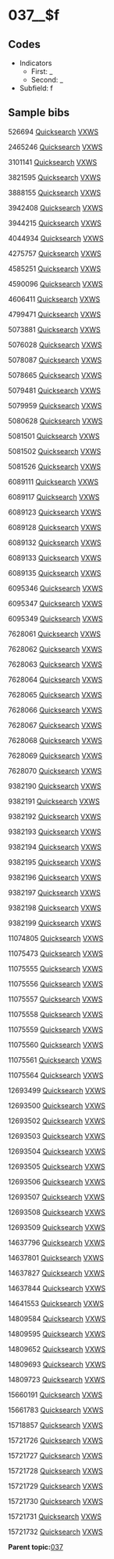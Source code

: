 # 037\_\_$f

## Codes

-   Indicators
    -   First: \_
    -   Second: \_
-   Subfield: f

## Sample bibs

526694 [Quicksearch](https://search.library.yale.edu/catalog/526694) [VXWS](http://prodorbis.library.yale.edu:7014/vxws/GetHoldingsService?bibId=526694)

2465246 [Quicksearch](https://search.library.yale.edu/catalog/2465246) [VXWS](http://prodorbis.library.yale.edu:7014/vxws/GetHoldingsService?bibId=2465246)

3101141 [Quicksearch](https://search.library.yale.edu/catalog/3101141) [VXWS](http://prodorbis.library.yale.edu:7014/vxws/GetHoldingsService?bibId=3101141)

3821595 [Quicksearch](https://search.library.yale.edu/catalog/3821595) [VXWS](http://prodorbis.library.yale.edu:7014/vxws/GetHoldingsService?bibId=3821595)

3888155 [Quicksearch](https://search.library.yale.edu/catalog/3888155) [VXWS](http://prodorbis.library.yale.edu:7014/vxws/GetHoldingsService?bibId=3888155)

3942408 [Quicksearch](https://search.library.yale.edu/catalog/3942408) [VXWS](http://prodorbis.library.yale.edu:7014/vxws/GetHoldingsService?bibId=3942408)

3944215 [Quicksearch](https://search.library.yale.edu/catalog/3944215) [VXWS](http://prodorbis.library.yale.edu:7014/vxws/GetHoldingsService?bibId=3944215)

4044934 [Quicksearch](https://search.library.yale.edu/catalog/4044934) [VXWS](http://prodorbis.library.yale.edu:7014/vxws/GetHoldingsService?bibId=4044934)

4275757 [Quicksearch](https://search.library.yale.edu/catalog/4275757) [VXWS](http://prodorbis.library.yale.edu:7014/vxws/GetHoldingsService?bibId=4275757)

4585251 [Quicksearch](https://search.library.yale.edu/catalog/4585251) [VXWS](http://prodorbis.library.yale.edu:7014/vxws/GetHoldingsService?bibId=4585251)

4590096 [Quicksearch](https://search.library.yale.edu/catalog/4590096) [VXWS](http://prodorbis.library.yale.edu:7014/vxws/GetHoldingsService?bibId=4590096)

4606411 [Quicksearch](https://search.library.yale.edu/catalog/4606411) [VXWS](http://prodorbis.library.yale.edu:7014/vxws/GetHoldingsService?bibId=4606411)

4799471 [Quicksearch](https://search.library.yale.edu/catalog/4799471) [VXWS](http://prodorbis.library.yale.edu:7014/vxws/GetHoldingsService?bibId=4799471)

5073881 [Quicksearch](https://search.library.yale.edu/catalog/5073881) [VXWS](http://prodorbis.library.yale.edu:7014/vxws/GetHoldingsService?bibId=5073881)

5076028 [Quicksearch](https://search.library.yale.edu/catalog/5076028) [VXWS](http://prodorbis.library.yale.edu:7014/vxws/GetHoldingsService?bibId=5076028)

5078087 [Quicksearch](https://search.library.yale.edu/catalog/5078087) [VXWS](http://prodorbis.library.yale.edu:7014/vxws/GetHoldingsService?bibId=5078087)

5078665 [Quicksearch](https://search.library.yale.edu/catalog/5078665) [VXWS](http://prodorbis.library.yale.edu:7014/vxws/GetHoldingsService?bibId=5078665)

5079481 [Quicksearch](https://search.library.yale.edu/catalog/5079481) [VXWS](http://prodorbis.library.yale.edu:7014/vxws/GetHoldingsService?bibId=5079481)

5079959 [Quicksearch](https://search.library.yale.edu/catalog/5079959) [VXWS](http://prodorbis.library.yale.edu:7014/vxws/GetHoldingsService?bibId=5079959)

5080628 [Quicksearch](https://search.library.yale.edu/catalog/5080628) [VXWS](http://prodorbis.library.yale.edu:7014/vxws/GetHoldingsService?bibId=5080628)

5081501 [Quicksearch](https://search.library.yale.edu/catalog/5081501) [VXWS](http://prodorbis.library.yale.edu:7014/vxws/GetHoldingsService?bibId=5081501)

5081502 [Quicksearch](https://search.library.yale.edu/catalog/5081502) [VXWS](http://prodorbis.library.yale.edu:7014/vxws/GetHoldingsService?bibId=5081502)

5081526 [Quicksearch](https://search.library.yale.edu/catalog/5081526) [VXWS](http://prodorbis.library.yale.edu:7014/vxws/GetHoldingsService?bibId=5081526)

6089111 [Quicksearch](https://search.library.yale.edu/catalog/6089111) [VXWS](http://prodorbis.library.yale.edu:7014/vxws/GetHoldingsService?bibId=6089111)

6089117 [Quicksearch](https://search.library.yale.edu/catalog/6089117) [VXWS](http://prodorbis.library.yale.edu:7014/vxws/GetHoldingsService?bibId=6089117)

6089123 [Quicksearch](https://search.library.yale.edu/catalog/6089123) [VXWS](http://prodorbis.library.yale.edu:7014/vxws/GetHoldingsService?bibId=6089123)

6089128 [Quicksearch](https://search.library.yale.edu/catalog/6089128) [VXWS](http://prodorbis.library.yale.edu:7014/vxws/GetHoldingsService?bibId=6089128)

6089132 [Quicksearch](https://search.library.yale.edu/catalog/6089132) [VXWS](http://prodorbis.library.yale.edu:7014/vxws/GetHoldingsService?bibId=6089132)

6089133 [Quicksearch](https://search.library.yale.edu/catalog/6089133) [VXWS](http://prodorbis.library.yale.edu:7014/vxws/GetHoldingsService?bibId=6089133)

6089135 [Quicksearch](https://search.library.yale.edu/catalog/6089135) [VXWS](http://prodorbis.library.yale.edu:7014/vxws/GetHoldingsService?bibId=6089135)

6095346 [Quicksearch](https://search.library.yale.edu/catalog/6095346) [VXWS](http://prodorbis.library.yale.edu:7014/vxws/GetHoldingsService?bibId=6095346)

6095347 [Quicksearch](https://search.library.yale.edu/catalog/6095347) [VXWS](http://prodorbis.library.yale.edu:7014/vxws/GetHoldingsService?bibId=6095347)

6095349 [Quicksearch](https://search.library.yale.edu/catalog/6095349) [VXWS](http://prodorbis.library.yale.edu:7014/vxws/GetHoldingsService?bibId=6095349)

7628061 [Quicksearch](https://search.library.yale.edu/catalog/7628061) [VXWS](http://prodorbis.library.yale.edu:7014/vxws/GetHoldingsService?bibId=7628061)

7628062 [Quicksearch](https://search.library.yale.edu/catalog/7628062) [VXWS](http://prodorbis.library.yale.edu:7014/vxws/GetHoldingsService?bibId=7628062)

7628063 [Quicksearch](https://search.library.yale.edu/catalog/7628063) [VXWS](http://prodorbis.library.yale.edu:7014/vxws/GetHoldingsService?bibId=7628063)

7628064 [Quicksearch](https://search.library.yale.edu/catalog/7628064) [VXWS](http://prodorbis.library.yale.edu:7014/vxws/GetHoldingsService?bibId=7628064)

7628065 [Quicksearch](https://search.library.yale.edu/catalog/7628065) [VXWS](http://prodorbis.library.yale.edu:7014/vxws/GetHoldingsService?bibId=7628065)

7628066 [Quicksearch](https://search.library.yale.edu/catalog/7628066) [VXWS](http://prodorbis.library.yale.edu:7014/vxws/GetHoldingsService?bibId=7628066)

7628067 [Quicksearch](https://search.library.yale.edu/catalog/7628067) [VXWS](http://prodorbis.library.yale.edu:7014/vxws/GetHoldingsService?bibId=7628067)

7628068 [Quicksearch](https://search.library.yale.edu/catalog/7628068) [VXWS](http://prodorbis.library.yale.edu:7014/vxws/GetHoldingsService?bibId=7628068)

7628069 [Quicksearch](https://search.library.yale.edu/catalog/7628069) [VXWS](http://prodorbis.library.yale.edu:7014/vxws/GetHoldingsService?bibId=7628069)

7628070 [Quicksearch](https://search.library.yale.edu/catalog/7628070) [VXWS](http://prodorbis.library.yale.edu:7014/vxws/GetHoldingsService?bibId=7628070)

9382190 [Quicksearch](https://search.library.yale.edu/catalog/9382190) [VXWS](http://prodorbis.library.yale.edu:7014/vxws/GetHoldingsService?bibId=9382190)

9382191 [Quicksearch](https://search.library.yale.edu/catalog/9382191) [VXWS](http://prodorbis.library.yale.edu:7014/vxws/GetHoldingsService?bibId=9382191)

9382192 [Quicksearch](https://search.library.yale.edu/catalog/9382192) [VXWS](http://prodorbis.library.yale.edu:7014/vxws/GetHoldingsService?bibId=9382192)

9382193 [Quicksearch](https://search.library.yale.edu/catalog/9382193) [VXWS](http://prodorbis.library.yale.edu:7014/vxws/GetHoldingsService?bibId=9382193)

9382194 [Quicksearch](https://search.library.yale.edu/catalog/9382194) [VXWS](http://prodorbis.library.yale.edu:7014/vxws/GetHoldingsService?bibId=9382194)

9382195 [Quicksearch](https://search.library.yale.edu/catalog/9382195) [VXWS](http://prodorbis.library.yale.edu:7014/vxws/GetHoldingsService?bibId=9382195)

9382196 [Quicksearch](https://search.library.yale.edu/catalog/9382196) [VXWS](http://prodorbis.library.yale.edu:7014/vxws/GetHoldingsService?bibId=9382196)

9382197 [Quicksearch](https://search.library.yale.edu/catalog/9382197) [VXWS](http://prodorbis.library.yale.edu:7014/vxws/GetHoldingsService?bibId=9382197)

9382198 [Quicksearch](https://search.library.yale.edu/catalog/9382198) [VXWS](http://prodorbis.library.yale.edu:7014/vxws/GetHoldingsService?bibId=9382198)

9382199 [Quicksearch](https://search.library.yale.edu/catalog/9382199) [VXWS](http://prodorbis.library.yale.edu:7014/vxws/GetHoldingsService?bibId=9382199)

11074805 [Quicksearch](https://search.library.yale.edu/catalog/11074805) [VXWS](http://prodorbis.library.yale.edu:7014/vxws/GetHoldingsService?bibId=11074805)

11075473 [Quicksearch](https://search.library.yale.edu/catalog/11075473) [VXWS](http://prodorbis.library.yale.edu:7014/vxws/GetHoldingsService?bibId=11075473)

11075555 [Quicksearch](https://search.library.yale.edu/catalog/11075555) [VXWS](http://prodorbis.library.yale.edu:7014/vxws/GetHoldingsService?bibId=11075555)

11075556 [Quicksearch](https://search.library.yale.edu/catalog/11075556) [VXWS](http://prodorbis.library.yale.edu:7014/vxws/GetHoldingsService?bibId=11075556)

11075557 [Quicksearch](https://search.library.yale.edu/catalog/11075557) [VXWS](http://prodorbis.library.yale.edu:7014/vxws/GetHoldingsService?bibId=11075557)

11075558 [Quicksearch](https://search.library.yale.edu/catalog/11075558) [VXWS](http://prodorbis.library.yale.edu:7014/vxws/GetHoldingsService?bibId=11075558)

11075559 [Quicksearch](https://search.library.yale.edu/catalog/11075559) [VXWS](http://prodorbis.library.yale.edu:7014/vxws/GetHoldingsService?bibId=11075559)

11075560 [Quicksearch](https://search.library.yale.edu/catalog/11075560) [VXWS](http://prodorbis.library.yale.edu:7014/vxws/GetHoldingsService?bibId=11075560)

11075561 [Quicksearch](https://search.library.yale.edu/catalog/11075561) [VXWS](http://prodorbis.library.yale.edu:7014/vxws/GetHoldingsService?bibId=11075561)

11075564 [Quicksearch](https://search.library.yale.edu/catalog/11075564) [VXWS](http://prodorbis.library.yale.edu:7014/vxws/GetHoldingsService?bibId=11075564)

12693499 [Quicksearch](https://search.library.yale.edu/catalog/12693499) [VXWS](http://prodorbis.library.yale.edu:7014/vxws/GetHoldingsService?bibId=12693499)

12693500 [Quicksearch](https://search.library.yale.edu/catalog/12693500) [VXWS](http://prodorbis.library.yale.edu:7014/vxws/GetHoldingsService?bibId=12693500)

12693502 [Quicksearch](https://search.library.yale.edu/catalog/12693502) [VXWS](http://prodorbis.library.yale.edu:7014/vxws/GetHoldingsService?bibId=12693502)

12693503 [Quicksearch](https://search.library.yale.edu/catalog/12693503) [VXWS](http://prodorbis.library.yale.edu:7014/vxws/GetHoldingsService?bibId=12693503)

12693504 [Quicksearch](https://search.library.yale.edu/catalog/12693504) [VXWS](http://prodorbis.library.yale.edu:7014/vxws/GetHoldingsService?bibId=12693504)

12693505 [Quicksearch](https://search.library.yale.edu/catalog/12693505) [VXWS](http://prodorbis.library.yale.edu:7014/vxws/GetHoldingsService?bibId=12693505)

12693506 [Quicksearch](https://search.library.yale.edu/catalog/12693506) [VXWS](http://prodorbis.library.yale.edu:7014/vxws/GetHoldingsService?bibId=12693506)

12693507 [Quicksearch](https://search.library.yale.edu/catalog/12693507) [VXWS](http://prodorbis.library.yale.edu:7014/vxws/GetHoldingsService?bibId=12693507)

12693508 [Quicksearch](https://search.library.yale.edu/catalog/12693508) [VXWS](http://prodorbis.library.yale.edu:7014/vxws/GetHoldingsService?bibId=12693508)

12693509 [Quicksearch](https://search.library.yale.edu/catalog/12693509) [VXWS](http://prodorbis.library.yale.edu:7014/vxws/GetHoldingsService?bibId=12693509)

14637796 [Quicksearch](https://search.library.yale.edu/catalog/14637796) [VXWS](http://prodorbis.library.yale.edu:7014/vxws/GetHoldingsService?bibId=14637796)

14637801 [Quicksearch](https://search.library.yale.edu/catalog/14637801) [VXWS](http://prodorbis.library.yale.edu:7014/vxws/GetHoldingsService?bibId=14637801)

14637827 [Quicksearch](https://search.library.yale.edu/catalog/14637827) [VXWS](http://prodorbis.library.yale.edu:7014/vxws/GetHoldingsService?bibId=14637827)

14637844 [Quicksearch](https://search.library.yale.edu/catalog/14637844) [VXWS](http://prodorbis.library.yale.edu:7014/vxws/GetHoldingsService?bibId=14637844)

14641553 [Quicksearch](https://search.library.yale.edu/catalog/14641553) [VXWS](http://prodorbis.library.yale.edu:7014/vxws/GetHoldingsService?bibId=14641553)

14809584 [Quicksearch](https://search.library.yale.edu/catalog/14809584) [VXWS](http://prodorbis.library.yale.edu:7014/vxws/GetHoldingsService?bibId=14809584)

14809595 [Quicksearch](https://search.library.yale.edu/catalog/14809595) [VXWS](http://prodorbis.library.yale.edu:7014/vxws/GetHoldingsService?bibId=14809595)

14809652 [Quicksearch](https://search.library.yale.edu/catalog/14809652) [VXWS](http://prodorbis.library.yale.edu:7014/vxws/GetHoldingsService?bibId=14809652)

14809693 [Quicksearch](https://search.library.yale.edu/catalog/14809693) [VXWS](http://prodorbis.library.yale.edu:7014/vxws/GetHoldingsService?bibId=14809693)

14809723 [Quicksearch](https://search.library.yale.edu/catalog/14809723) [VXWS](http://prodorbis.library.yale.edu:7014/vxws/GetHoldingsService?bibId=14809723)

15660191 [Quicksearch](https://search.library.yale.edu/catalog/15660191) [VXWS](http://prodorbis.library.yale.edu:7014/vxws/GetHoldingsService?bibId=15660191)

15661783 [Quicksearch](https://search.library.yale.edu/catalog/15661783) [VXWS](http://prodorbis.library.yale.edu:7014/vxws/GetHoldingsService?bibId=15661783)

15718857 [Quicksearch](https://search.library.yale.edu/catalog/15718857) [VXWS](http://prodorbis.library.yale.edu:7014/vxws/GetHoldingsService?bibId=15718857)

15721726 [Quicksearch](https://search.library.yale.edu/catalog/15721726) [VXWS](http://prodorbis.library.yale.edu:7014/vxws/GetHoldingsService?bibId=15721726)

15721727 [Quicksearch](https://search.library.yale.edu/catalog/15721727) [VXWS](http://prodorbis.library.yale.edu:7014/vxws/GetHoldingsService?bibId=15721727)

15721728 [Quicksearch](https://search.library.yale.edu/catalog/15721728) [VXWS](http://prodorbis.library.yale.edu:7014/vxws/GetHoldingsService?bibId=15721728)

15721729 [Quicksearch](https://search.library.yale.edu/catalog/15721729) [VXWS](http://prodorbis.library.yale.edu:7014/vxws/GetHoldingsService?bibId=15721729)

15721730 [Quicksearch](https://search.library.yale.edu/catalog/15721730) [VXWS](http://prodorbis.library.yale.edu:7014/vxws/GetHoldingsService?bibId=15721730)

15721731 [Quicksearch](https://search.library.yale.edu/catalog/15721731) [VXWS](http://prodorbis.library.yale.edu:7014/vxws/GetHoldingsService?bibId=15721731)

15721732 [Quicksearch](https://search.library.yale.edu/catalog/15721732) [VXWS](http://prodorbis.library.yale.edu:7014/vxws/GetHoldingsService?bibId=15721732)

**Parent topic:**[037](../../tags/037/037.md)

